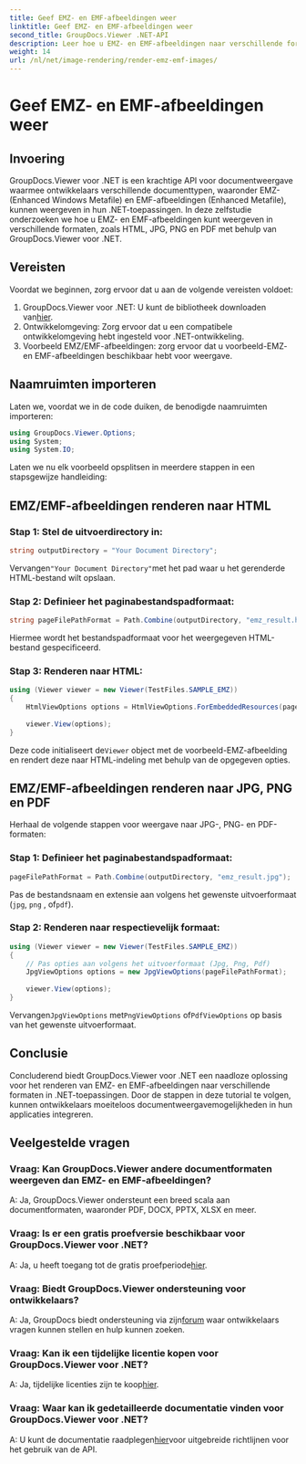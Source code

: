 ```yaml
---
title: Geef EMZ- en EMF-afbeeldingen weer
linktitle: Geef EMZ- en EMF-afbeeldingen weer
second_title: GroupDocs.Viewer .NET-API
description: Leer hoe u EMZ- en EMF-afbeeldingen naar verschillende formaten kunt renderen met GroupDocs.Viewer voor .NET. Eenvoudig te volgen tutorial voor ontwikkelaars.
weight: 14
url: /nl/net/image-rendering/render-emz-emf-images/
---
```


# Geef EMZ- en EMF-afbeeldingen weer

## Invoering

GroupDocs.Viewer voor .NET is een krachtige API voor documentweergave waarmee ontwikkelaars verschillende documenttypen, waaronder EMZ- (Enhanced Windows Metafile) en EMF-afbeeldingen (Enhanced Metafile), kunnen weergeven in hun .NET-toepassingen. In deze zelfstudie onderzoeken we hoe u EMZ- en EMF-afbeeldingen kunt weergeven in verschillende formaten, zoals HTML, JPG, PNG en PDF met behulp van GroupDocs.Viewer voor .NET.

## Vereisten

Voordat we beginnen, zorg ervoor dat u aan de volgende vereisten voldoet:

1.  GroupDocs.Viewer voor .NET: U kunt de bibliotheek downloaden van[hier](https://releases.groupdocs.com/viewer/net/).
2. Ontwikkelomgeving: Zorg ervoor dat u een compatibele ontwikkelomgeving hebt ingesteld voor .NET-ontwikkeling.
3. Voorbeeld EMZ/EMF-afbeeldingen: zorg ervoor dat u voorbeeld-EMZ- en EMF-afbeeldingen beschikbaar hebt voor weergave.

## Naamruimten importeren

Laten we, voordat we in de code duiken, de benodigde naamruimten importeren:

```csharp
using GroupDocs.Viewer.Options;
using System;
using System.IO;
```

Laten we nu elk voorbeeld opsplitsen in meerdere stappen in een stapsgewijze handleiding:

## EMZ/EMF-afbeeldingen renderen naar HTML

### Stap 1: Stel de uitvoerdirectory in:
```csharp
string outputDirectory = "Your Document Directory";
```
 Vervangen`"Your Document Directory"`met het pad waar u het gerenderde HTML-bestand wilt opslaan.

### Stap 2: Definieer het paginabestandspadformaat:
```csharp
string pageFilePathFormat = Path.Combine(outputDirectory, "emz_result.html");
```
Hiermee wordt het bestandspadformaat voor het weergegeven HTML-bestand gespecificeerd.

### Stap 3: Renderen naar HTML:
```csharp
using (Viewer viewer = new Viewer(TestFiles.SAMPLE_EMZ))
{
    HtmlViewOptions options = HtmlViewOptions.ForEmbeddedResources(pageFilePathFormat);
    
    viewer.View(options);
}
```
 Deze code initialiseert de`Viewer` object met de voorbeeld-EMZ-afbeelding en rendert deze naar HTML-indeling met behulp van de opgegeven opties.

## EMZ/EMF-afbeeldingen renderen naar JPG, PNG en PDF

Herhaal de volgende stappen voor weergave naar JPG-, PNG- en PDF-formaten:

### Stap 1: Definieer het paginabestandspadformaat:
```csharp
pageFilePathFormat = Path.Combine(outputDirectory, "emz_result.jpg");
```
Pas de bestandsnaam en extensie aan volgens het gewenste uitvoerformaat (`jpg`, `png` , of`pdf`).

### Stap 2: Renderen naar respectievelijk formaat:
```csharp
using (Viewer viewer = new Viewer(TestFiles.SAMPLE_EMZ))
{
    // Pas opties aan volgens het uitvoerformaat (Jpg, Png, Pdf)
    JpgViewOptions options = new JpgViewOptions(pageFilePathFormat);
    
    viewer.View(options);
}
```
 Vervangen`JpgViewOptions` met`PngViewOptions` of`PdfViewOptions` op basis van het gewenste uitvoerformaat.

## Conclusie

Concluderend biedt GroupDocs.Viewer voor .NET een naadloze oplossing voor het renderen van EMZ- en EMF-afbeeldingen naar verschillende formaten in .NET-toepassingen. Door de stappen in deze tutorial te volgen, kunnen ontwikkelaars moeiteloos documentweergavemogelijkheden in hun applicaties integreren.

## Veelgestelde vragen

### Vraag: Kan GroupDocs.Viewer andere documentformaten weergeven dan EMZ- en EMF-afbeeldingen?
A: Ja, GroupDocs.Viewer ondersteunt een breed scala aan documentformaten, waaronder PDF, DOCX, PPTX, XLSX en meer.

### Vraag: Is er een gratis proefversie beschikbaar voor GroupDocs.Viewer voor .NET?
 A: Ja, u heeft toegang tot de gratis proefperiode[hier](https://releases.groupdocs.com/).

### Vraag: Biedt GroupDocs.Viewer ondersteuning voor ontwikkelaars?
 A: Ja, GroupDocs biedt ondersteuning via zijn[forum](https://forum.groupdocs.com/c/viewer/9) waar ontwikkelaars vragen kunnen stellen en hulp kunnen zoeken.

### Vraag: Kan ik een tijdelijke licentie kopen voor GroupDocs.Viewer voor .NET?
 A: Ja, tijdelijke licenties zijn te koop[hier](https://purchase.groupdocs.com/temporary-license/).

### Vraag: Waar kan ik gedetailleerde documentatie vinden voor GroupDocs.Viewer voor .NET?
 A: U kunt de documentatie raadplegen[hier](https://tutorials.groupdocs.com/viewer/net/)voor uitgebreide richtlijnen voor het gebruik van de API.